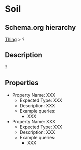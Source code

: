 
# Soil

## Schema.org hierarchy
[Thing](http://schema.org/Thing) > ?

## Description
?

## Properties

- Property Name: XXX
	- Expected Type: XXX
	- Description: XXX
	- Example queries:
		- XXX
- Property Name: XXX
	- Expected Type: XXX
	- Description: XXX
	- Example queries:
		- XXX


